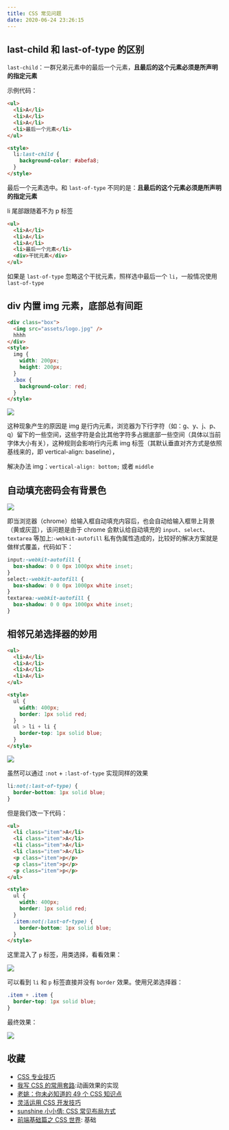 ```yaml
---
title: CSS 常见问题
date: 2020-06-24 23:26:15
---
```


## last-child 和 last-of-type 的区别

`last-child`：一群兄弟元素中的最后一个元素，**且最后的这个元素必须是所声明的指定元素**

示例代码：

```html {5}
<ul>
  <li>A</li>
  <li>A</li>
  <li>A</li>
  <li>最后一个元素</li>
</ul>

<style>
  li:last-child {
    background-color: #abefa8;
  }
</style>
```

最后一个元素选中。和 `last-of-type` 不同的是：**且最后的这个元素必须是所声明的指定元素**

li 尾部跟随着不为 p 标签

```html
<ul>
  <li>A</li>
  <li>A</li>
  <li>A</li>
  <li>最后一个元素</li>
  <div>干扰元素</div>
</ul>
```

如果是 `last-of-type` 忽略这个干扰元素，照样选中最后一个 `li`，一般情况使用 `last-of-type`

## div 内置 img 元素，底部总有间距

```html
<div class="box">
  <img src="assets/logo.jpg" />
  hhhh
</div>
<style>
  img {
    width: 200px;
    height: 200px;
  }
  .box {
    background-color: red;
  }
</style>
```

<img src='https://gitee.com/alvin0216/cdn/raw/master/img/css/note/div-img.png' class='small' />

这种现象产生的原因是 img 是行内元素，浏览器为下行字符（如：g、y、j、p、q）留下的一些空间，这些字符是会比其他字符多占据底部一些空间（具体以当前字体大小有关），这种规则会影响行内元素 img 标签（其默认垂直对齐方式是依照基线来的，即 vertical-align: baseline），

解决办法 img：`vertical-align: bottom;` 或者 `middle`

## 自动填充密码会有背景色

<img src='https://gitee.com/alvin0216/cdn/raw/master/img/css/note/autofill.png' class='small' />

即当浏览器（chrome）给输入框自动填充内容后，也会自动给输入框带上背景（黄或灰蓝），该问题是由于 chrome 会默认给自动填充的 `input`、`select`、`textarea` 等加上:`-webkit-autofill` 私有伪属性造成的，比较好的解决方案就是做样式覆盖，代码如下：

```css
input:-webkit-autofill {
  box-shadow: 0 0 0px 1000px white inset;
}
select:-webkit-autofill {
  box-shadow: 0 0 0px 1000px white inset;
}
textarea:-webkit-autofill {
  box-shadow: 0 0 0px 1000px white inset;
}
```

## 相邻兄弟选择器的妙用

```html
<ul>
  <li>A</li>
  <li>A</li>
  <li>A</li>
  <li>A</li>
</ul>

<style>
  ul {
    width: 400px;
    border: 1px solid red;
  }
  ul > li + li {
    border-top: 1px solid blue;
  }
</style>
```

<img src='https://gitee.com/alvin0216/cdn/raw/master/img/css/note/brother-select.png' class='small' />

虽然可以通过 `:not` + `:last-of-type` 实现同样的效果

```css
li:not(:last-of-type) {
  border-bottom: 1px solid blue;
}
```

但是我们改一下代码：

```html
<ul>
  <li class="item">A</li>
  <li class="item">A</li>
  <li class="item">A</li>
  <li class="item">A</li>
  <p class="item">p</p>
  <p class="item">p</p>
  <p class="item">p</p>
</ul>

<style>
  ul {
    width: 400px;
    border: 1px solid red;
  }
  .item:not(:last-of-type) {
    border-bottom: 1px solid blue;
  }
</style>
```

这里混入了 `p` 标签，用类选择，看看效果：

<img src='https://gitee.com/alvin0216/cdn/raw/master/img/css/note/brother-select2.png' class='small' />

可以看到 `li` 和 `p` 标签直接并没有 `border` 效果。使用兄弟选择器：

```css
.item + .item {
  border-top: 1px solid blue;
}
```

最终效果：

<img src='https://gitee.com/alvin0216/cdn/raw/master/img/css/note/brother-select3.png' class='small' />

## 收藏

- [CSS 专业技巧](https://github.com/AllThingsSmitty/css-protips/tree/master/translations/zh-CN)
- [我写 CSS 的常用套路](https://juejin.im/post/5e070cd9f265da33f8653f00):动画效果的实现
- [老姚：你未必知道的 49 个 CSS 知识点](https://juejin.im/post/5d3eca78e51d4561cb5dde12)
- [灵活运用 CSS 开发技巧](https://juejin.im/post/5d4d0ec651882549594e7293)
- [sunshine 小小倩: CSS 常见布局方式](https://juejin.im/post/599970f4518825243a78b9d5)
- [前端基础篇之 CSS 世界](https://juejin.im/post/5ce607a7e51d454f6f16eb3d): 基础
